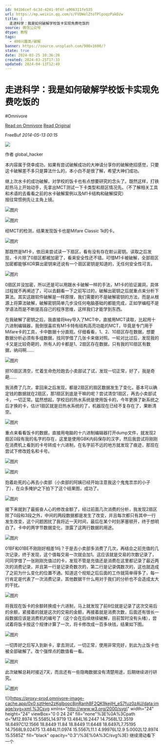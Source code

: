 ```yaml
---
id: 941b6cef-6c3d-4241-9f4f-a906311fe535
url: https://mp.weixin.qq.com/s/FVDWelZtoTPlpoqzPakDzw
title: |
  走进科学：我是如何破解学校饭卡实现免费吃饭的
source: 微信公众号
dtype: 教程
tags:
  - 400兴趣类/破解
banner: https://source.unsplash.com/900x1600/?
state: true
date: 2024-03-25 10:36:20
created: 2024-03-25T17:33
updated: 2024-04-13T12:49
---
```



# 走进科学：我是如何破解学校饭卡实现免费吃饭的
#Omnivore

[Read on Omnivore](https://omnivore.app/me/https-mp-weixin-qq-com-s-fvd-wel-zto-t-plpoqz-pak-dzw-18e73773319)
[Read Original](https://mp.weixin.qq.com/s/FVDWelZtoTPlpoqzPakDzw)

 FreeBuf _2014-05-13 00:15_ 

![](https://proxy-prod.omnivore-image-cache.app/0x0,s9ONiofhY1Z-9iIzDGn8ir8CaCCu1Lj0yo6UdSX3SVNo/http://mmbiz.qpic.cn/mmbiz/qq5rfBadR38Gjb3jpz0SGE78kK9icOntFhrnNerPzrLuvDxLSQiaWkLBQjiadhWvlObMcmkdFtiapzv3jKkEdKKyNQ/0?tp=webp&wxfrom=5) 

作者 global\_hacker

本内容属于侥幸成功，如果有尝试破解成功的大神请分享你的破解绝招感觉，只要这卡破解差不多只是算法什么的，本小白不是很了解，希望大神们成功。

  
继上次水卡的成功破解，对学校的饭卡也有点想要研究的念头了。既然这样，打铁趁热马上开始动手，先拿出MCT测试一下卡类型和扇区情况先。（不了解相关工具和术语的去看看之前的水卡破解案例以及M1卡结构和破解探究）  
按往常惯例先让主角上镜。

![图片](https://proxy-prod.omnivore-image-cache.app/0x0,sW9FITOftUziYo5rGN87w8CDqaX_sx3gar8FF0X4XxNE/http://mmbiz.qpic.cn/mmbiz/qq5rfBadR38Gjb3jpz0SGE78kK9icOntFWnGVFpYAMs6hJTEsicf9eTbicBqh13oL8BNTk7bphP9iaCvPHzhib5D64g/0)

![图片](https://proxy-prod.omnivore-image-cache.app/0x0,swZiHVzXu4jiKtxF7_SKXVhrBmFSAzFnfa_X8NiSV8PA/http://mmbiz.qpic.cn/mmbiz/qq5rfBadR38Gjb3jpz0SGE78kK9icOntFhuvTh26v17LqgMTNYsvo2UAPQo3mFkm0usuvkfJEbeecfA1Pp0Hfvw/0)

经MCT的检测，结果发现饭卡也是Mifare Classic 1k的卡。

![图片](https://proxy-prod.omnivore-image-cache.app/0x0,sSQUegBKhZxx4aEGVf7p78kSgDBcBnTXPVCqRUepDOjg/http://mmbiz.qpic.cn/mmbiz/qq5rfBadR38Gjb3jpz0SGE78kK9icOntFV0RUX0QMhLLcmPicet5icTjNdHp37iaQXwJPajFjH2cB1ibPH7hW0PJiabQ/0)

那既然是M1卡，依旧来尝试读一下扇区，看有没有存在默认密钥。读取之后发现，卡片除了0扇区都被加密了，看来安全性还不错。可惜M1卡被破解，全部扇区加密都能够XOR算出密钥来还说有一个扇区密钥是知道的，无任何安全性可言。

![图片](https://proxy-prod.omnivore-image-cache.app/0x0,sw-vZELExHfcKvIM-0cYlfUsDZA2CLyQTkXeGbGwOMDo/http://mmbiz.qpic.cn/mmbiz/qq5rfBadR38Gjb3jpz0SGE78kK9icOntFum00TibVYiaaTicKX3z4Ovqicx0f4wG66pmuR6NXTrjlpvs2EzQUKHZNxA/0)

0扇区并没加密，所以还是可以用跟水卡破解一样的手法，M1卡的验证漏洞，具体过程就不再阐述了，可以去翻看一下之前写过的，破解出密钥之后就重点来分析下算法。其实这跟软件破解是一样原理，我们需要的不是破解密钥的方法，而是从根源上将算法破解，破解密钥简单几步没任何电脑基础的都能完成，正如学编程不是学语法而是不断提高自己的程序思维，这样我们才能学到东西。

在我破解了密钥之后，我直接将key导入了MCT中，直接用MCT读取，比起用十六进制编辑器，我倒很喜欢有M1卡特有结构高亮功能的MCT，毕竟是专门用于Mifare卡的工具，卡中数据十分直观。仔细看看，1、2、10扇区存在数据，想要数据分析必须有多组数据，找同学借了几张卡来做对照。一轮对比过后，发现我的卡又是比较奇葩的，所有人的卡都是1、2扇区存在数据，只有我的10扇区有数据，纳闷啊……

![图片](https://proxy-prod.omnivore-image-cache.app/0x0,s8u6nx5bLd6no5AaBVikjYW30FS23KM9yRs6UembLVLI/http://mmbiz.qpic.cn/mmbiz/qq5rfBadR38Gjb3jpz0SGE78kK9icOntFPSibba3dqM3bevwzicNyEU2CUdeYZRY72t4flAD3YJTbElRzibzEsf2UA/0)

把10扇区清空，忙着生命危险跑去小卖部试了试，发现一切正常，好了，我是奇葩……

我消费了几次，拿回来之后发现，都是2扇区的扇区数据发生了变化，基本可以确定钱的数据就在2扇区，那1扇区到底是干嘛的呢？尝试清空1扇区，再去小卖部试卡，一切正常。猛然想起，学校旧的热水系统是使用饭卡的，今年更换了新系统之后才换的卡，估计1扇区就是旧热水系统的了，机器现在已经不复存在了，果断清空。

![图片](https://proxy-prod.omnivore-image-cache.app/0x0,sBwE3tTNLK3VeBAfn_H8RxKCn7Hcums_0Ibd_-iiODrU/http://mmbiz.qpic.cn/mmbiz/qq5rfBadR38Gjb3jpz0SGE78kK9icOntFAjnRoKK4CHA8Tyncjpx6PZXkx4fOdYia5b0h6J5ub88ylmxC3WZVjsA/0)

重点来看看饭卡的数据，直接用电脑的十六进制编辑器打开dump文件，就发现2扇区0段有我的名字的存在，这里是使用GBK内码保存的汉字，然后我尝试将刚刚在消费机上看到的卡号转成十六进制，在名字前不远的地方就发现了痕迹，那现在尝试下修改姓名和卡号。

![图片](https://proxy-prod.omnivore-image-cache.app/0x0,saYHQ44MmA5B8buQqWxvJVgDXK3vk7kGhnA3m1KHIpis/http://mmbiz.qpic.cn/mmbiz/qq5rfBadR38Gjb3jpz0SGE78kK9icOntFCX6oLxFH8qfkbTJFwl0R7iaZf6LIHqhHRGLdWibRE1Rld1t9fGsZ4vtA/0)

![图片](https://proxy-prod.omnivore-image-cache.app/0x0,smk5Ll_QqFSNd2wCLm69-ffdTow59DZy1NuzkhillfGo/http://mmbiz.qpic.cn/mmbiz/qq5rfBadR38Gjb3jpz0SGE78kK9icOntF7YcOygEvMU2EialZYpSpSoqEa4ykP3cmZMymxdwFkmxV57aWC48PwwA/0)

抱着赴死的心再去小卖部（小卖部的阿姨已经开始注意我这个鬼鬼祟祟的小子了），在众多掩护之下拍下了这个结果图，成功了。

![图片](https://proxy-prod.omnivore-image-cache.app/0x0,s63S1EjSWL9vVgMlQNtV2A0jnpMS7xV85iVJTYQm-IYA/http://mmbiz.qpic.cn/mmbiz/qq5rfBadR38Gjb3jpz0SGE78kK9icOntFWBLGFFySblyrTSaSdKKic5MBIXnPSAU8AW5kZ3RolKGsmrTpEWXBAww/0)

接下来就到了最振奋人心的修改金额了，经过前面几次消费的分析，我发现2扇区除了0段和3段之外，中间的两段数据都是发生了改变，并且每次都只有其中一行发生改变，这个问题困扰了我将近一天时间，最后在某个时刻茅塞顿开，终于想明白了。卡中的两字节数据变化，泄露了这两行数据的用途。

![图片](https://proxy-prod.omnivore-image-cache.app/0x0,sZiGKbhcCpCfTA9w1M4T517eN31E2x4G2E2M74Z_z5JA/http://mmbiz.qpic.cn/mmbiz/qq5rfBadR38Gjb3jpz0SGE78kK9icOntFMWa0DEia7DSQrbcFpyfMCibAcPR3xmARj574vUnKCJx2yeeh4kN2TLqQ/0)

01BF和01BE不刚刚好相差1吗？于是去小卖部多消费了几次，再结合之前充值的几次记录，终于发现，这个值每交易一次就会加1。这应该就是交易的次数记录了，问同学借了一张刚刚充值过的卡，发现不管是充值还是消费在这里都记录了最近两次的消费记录，并且第一行是记录奇数次的，第二行是记录偶数次的，这也就造成了之前为什么变化的位置不通。知道这个规矩之后后面的工作就简单得多了，每一行肯定是代表了一次消费记录，其他数据干什么用对于我们的分析也不会造成太大的干扰。

![图片](https://proxy-prod.omnivore-image-cache.app/0x0,sHTl831dNsmrDrcFfLGFHGbCtUB0Lm2rMtJ3LXwMALpI/http://mmbiz.qpic.cn/mmbiz/qq5rfBadR38Gjb3jpz0SGE78kK9icOntFCOkG7tu0BuJUtPLp7mD6z6F0pvqZwuiayrOYnG6sMgCfkia5GBMicquIQ/0)  

将我现在饭卡的余额转换成十六进制，马上就发现了前8位就是记录了这次交易后的余额，紧接着的就是这次的交易的金额，再接着就是消费次数，后面还有很长一段数据应该是消费机的编号了（这个会在后续继续破解，目前暂时没有头绪），尝试着将饭卡按这个规律计算了一次，将卡修改成一百多块钱，结果如下图。

![图片](https://proxy-prod.omnivore-image-cache.app/0x0,srQ6CQJq4uu1IzBFaTrEblK-NslASwE75gFTnDpnHORI/http://mmbiz.qpic.cn/mmbiz/qq5rfBadR38Gjb3jpz0SGE78kK9icOntF9IGQ8ZQESWL6TcAT0emtWJU8JAFwGCAjj5Oh7XqVicic7u11ODWc5szA/0)

一切弄好之后写入到新卡，拿去测试，一切正常，使用非常完好，到此为止饭卡也被全部破解了。改个强悍点的数值看一看。

  
![图片](https://proxy-prod.omnivore-image-cache.app/0x0,sN-NSie3yIQePbhFc_XYPK8hBxDRnnmLS3dSVaBRNYew/http://mmbiz.qpic.cn/mmbiz/qq5rfBadR38Gjb3jpz0SGE78kK9icOntFiab7iaSicoWO9vw6f7qm5C6lRw6500AfV62aQZibBCjRuX65W9Wdym22Ww/0)

此次破解总耗时接近7天，而且还有一些隐晦数据没有清楚用途，后期继续进行研究。

![图片](https://proxy-prod.omnivore-image-cache.app/0x0,sCv_5ZXJVckRIDPk3jGOkj_bg31A0FBdcH2_UyQN8gwc/http://mmbiz.qpic.cn/mmbiz/qq5rfBadR38Gjb3jpz0SGE78kK9icOntF65NJIL6RGiaOZx6VbpOjgmocFEyMHKgXNM6SgBlSWobQ12RHaop3sLA/0)

![](https://proxy-prod.omnivore-image-cache.app/0x0,sztHen2zKglbooc8jnRanh8F2QK9kejIH_eS7fuz0zAU/data:image/svg+xml,%3Csvg xmlns=\"http://www.w3.org/2000/svg\" width=\"24\" height=\"24\" viewBox=\"0 0 24 24\" fill=\"none\"%3E%0A%3Cpath d=\"M12.8974 15.5585L14.9719 13.484L16.2447 14.7568L12.3519 18.6497C12.1566 18.8449 11.84 18.8449 11.6448 18.6497L7.75195 14.7568L9.02475 13.484L11.0974 15.5567L11.1 4.99976L12.9 5.0002L12.8974 15.5585Z\" fill=\"black\" opacity=\"0.3\"/%3E%0A%3C/svg%3E) 继续滑动看下一个 



